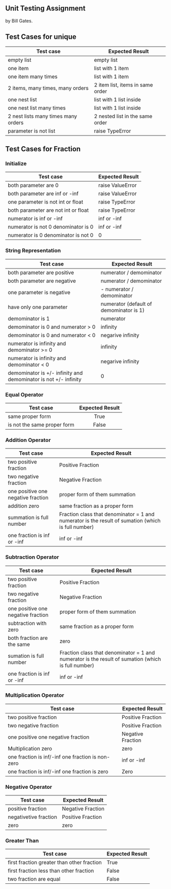 ## Unit Testing Assignment

by Bill Gates.


## Test Cases for unique

| Test case              |  Expected Result    |
|------------------------|---------------------|
| empty list             |  empty list         |
| one item               |  list with 1 item   |
| one item many times    |  list with 1 item   |
| 2 items, many times, many orders | 2 item list, items in same order  |
| one nest list  |  list with 1 list inside    |
| one nest list many times  |  list with 1 list inside       |
| 2 nest lists many times many orders  |  2 nested list in the same order     |
| parameter is not list  |  raise TypeError    |


## Test Cases for Fraction

### Initialize

| Test case              |  Expected Result    |
|------------------------|---------------------|
| both parameter are 0   |  raise ValueError   |
| both parameter are inf or -inf |  raise ValueError   |
| one parameter is not int or float |  raise TypeError  |
| both parameter are not int or float |  raise TypeError    |
| numerator is inf or -inf  |  inf or -inf    |
|   numerator is not 0 denominator is 0   |  inf or -inf  |
|   numerator is 0 denominator is not 0   |     0     |

### String Representation

| Test case              |  Expected Result    |
|------------------------|---------------------|
| both parameter are positive   |  numerator / demominator     |
| both parameter are negative   |  numerator / demominator     |
| one parameter is negative     | - numerator / demominator    |
| have only one parameter       |  numerator (default of demominator is 1) |
| demominator is 1       |  numerator          |
| demominator is 0 and numerator > 0   |  infinity   |
| demominator is 0 and numerator < 0   | negarive infinity   |
| numerator is infinity and demominator >= 0  |  infinity  |
| numerator is infinity and demominator < 0  | negarive infinity  |
| demominator is +/- infinity and demominator is not +/- infinity  |  0  |

### Equal Operator

| Test case              |  Expected Result    |
|------------------------|:-------------------:|
| same proper form       |        True         |
| is not the same proper form       |        False        |

### Addition Operator

| Test case              |  Expected Result    |
|------------------------|---------------------|
| two positive fraction  |  Positive Fraction  |
| two negative fraction  |  Negative Fraction  |
| one positive one negative fraction  |  proper form of them summation  |
| addition zero  |  same fraction as a proper form  |
| summation is full number   |  Fraction class that denominator = 1 and numerator is the result of sumation (which is full number)    |
|  one fraction is inf or -inf  |  inf or -inf    |

### Subtraction Operator

| Test case              |  Expected Result    |
|------------------------|---------------------|
| two positive fraction  |  Positive Fraction  |
| two negative fraction  |  Negative Fraction  |
| one positive one negative fraction  |  proper form of them summation  |
| subtraction with zero  |  same fraction as a proper form  |
| both fraction are the same  |  zero  |
| sumation is full number   |  Fraction class that denominator = 1 and numerator is the result of sumation (which is full number)    |
|  one fraction is inf or -inf  |  inf or -inf    |

### Multiplication Operator

| Test case              |  Expected Result    |
|------------------------|---------------------|
| two positive fraction  |  Positive Fraction  |
| two negative fraction  |  Positive Fraction  |
| one positive one negative fraction  |  Negative Fraction  |
| Multiplication zero  | zero  |
| one fraction is inf/-inf one fraction is non-zero | inf or -inf  |
| one fraction is inf/-inf one fraction is zero | Zero  |

### Negative Operator

| Test case              |  Expected Result    |
|------------------------|---------------------|
| positive fraction  |  Negative Fraction  |
| negativetive fraction  |  Positive Fraction  |
| zero  |  zero  |

### Greater Than

| Test case              |  Expected Result    |
|------------------------|---------------------|
| first fraction greater than other fraction   |  True   |
| first fraction less than other fraction   |  False   |
| two fraction are equal   |  False   |